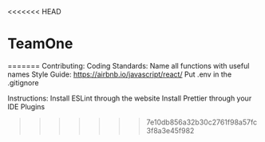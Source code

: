 <<<<<<< HEAD
# TeamOne
=======
Contributing:
Coding Standards: Name all functions with useful names
Style Guide: https://airbnb.io/javascript/react/
Put .env in the .gitignore

Instructions:
Install ESLint through the website
Install Prettier through your IDE Plugins
>>>>>>> 7e10db856a32b30c2761f98a57fc3f8a3e45f982
